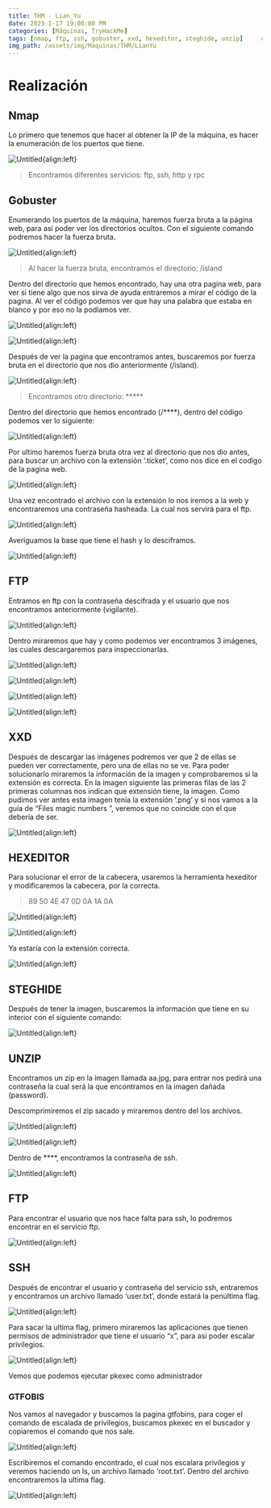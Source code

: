```yaml
---
title: THM - Lian_Yu
date: 2023-1-17 19:00:00 PM
categories: [Máquinas, TryHackMe]
tags: [nmap, ftp, ssh, gobuster, xxd, hexeditor, steghide, unzip]     # TAG names should always be lowercase
img_path: /assets/img/Maquinas/THM/LianYu
---
```


# Realización

## Nmap

Lo primero que tenemos que hacer al obtener la IP de la máquina, es hacer la enumeración de los puertos que tiene.

![Untitled](p.png){align:left}

> Encontramos diferentes servicios: ftp, ssh, http y rpc

  
## Gobuster

Enumerando los puertos de la máquina, haremos fuerza bruta a la página web, para así poder ver los directorios ocultos. Con el siguiente comando podremos hacer la fuerza bruta.

![Untitled](p1.png){align:left}

> Al hacer la fuerza bruta, encontramos el directorio: /island

  
Dentro del directorio que hemos encontrado, hay una otra pagina web, para ver si tiene algo que nos sirva de ayuda entraremos a mirar el código de la pagina. Al ver el código podemos ver que hay una palabra que estaba en blanco y por eso no la podíamos ver.

![Untitled](p2.png){align:left}

![Untitled](p3.png){align:left}

  
Después de ver la pagina que encontramos antes, buscaremos por fuerza bruta en el directorio que nos dio anteriormente (/island).
    
![Untitled](p4.png){align:left}

> Encontramos otro directorio: *****

  
Dentro del directorio que hemos encontrado (/****), dentro del código podemos ver lo siguiente:

![Untitled](p5.png){align:left}

Por ultimo haremos fuerza bruta otra vez al directorio que nos dio antes, para buscar un archivo con la extensión ‘.ticket‘, como nos dice en el codigo de la pagina web.

![Untitled](p6.png){align:left}

Una vez encontrado el archivo con la extensión lo nos iremos a la web y encontraremos una contraseña hasheada. La cual nos servirá para el ftp.

![Untitled](p7.png){align:left}

Averiguamos la base que tiene el hash y lo desciframos.

![Untitled](p8.png){align:left}

  
## FTP

Entramos en ftp con la contraseña descifrada y el usuario que nos encontramos anteriormente (vigilante).

![Untitled](p9.png){align:left}

Dentro miraremos que hay y como podemos ver encontramos 3 imágenes, las cuales descargaremos para inspeccionarlas.

![Untitled](p10.png){align:left}

![Untitled](p11.png){align:left}

![Untitled](p12.png){align:left}

![Untitled](p13.png){align:left}

  
## XXD

Después de descargar las imágenes podremos ver que 2 de ellas se pueden ver correctamente, pero una de ellas no se ve. Para poder solucionarlo miraremos la información de la imagen y comprobaremos si la extensión es correcta. En la imagen siguiente las primeras filas de las 2 primeras columnas nos indican que extensión tiene, la imagen. Como pudimos ver antes esta imagen tenía la extensión ‘.png’ y si nos vamos a la guía de “Files magic numbers ”, veremos que no coincide con el que debería de ser. 

![Untitled](p14.png){align:left}

  
## HEXEDITOR

Para solucionar el error de la cabecera, usaremos la herramienta hexeditor y modificaremos la cabecera, por la correcta.

> 89 50 4E 47  0D 0A 1A 0A 

![Untitled](p15.png){align:left}

![Untitled](p16.png){align:left}

  
Ya estaría con la extensión correcta.

![Untitled](p17.png){align:left}

  
## STEGHIDE

Después de tener la imagen, buscaremos la información que tiene en su interior con el siguiente comando:

![Untitled](p18.png){align:left}

  
## UNZIP 

Encontramos un zip en la imagen llamada aa.jpg, para entrar nos pedirá una contraseña la cual será la que encontramos en la imagen dañada (password).

Descomprimiremos el zip sacado y miraremos dentro del los archivos.

![Untitled](p19.png){align:left}

![Untitled](p20.png){align:left}

Dentro de ****, encontramos la contraseña de ssh.

![Untitled](p21.png){align:left}

  
## FTP

Para encontrar el usuario que nos hace falta para ssh, lo podremos encontrar en el servicio ftp.

![Untitled](p22.png){align:left}

  
## SSH

Después de encontrar el usuario y contraseña del servicio ssh, entraremos y encontramos un archivo llamado ‘user.txt’, donde estará la penúltima flag.

![Untitled](p23.png){align:left}

Para sacar la ultima flag, primero miraremos las aplicaciones que tienen permisos de administrador que tiene el usuario “x”, para así poder escalar privilegios.

![Untitled](p24.png){align:left}

Vemos que podemos ejecutar pkexec como administrador

  
### GTFOBIS

Nos vamos al navegador y buscamos la pagina gtfobins, para coger el comando de escalada de privilegios, buscamos pkexec en el buscador y copiaremos el comando que nos sale.

![Untitled](p25.png){align:left}

Escribiremos el comando encontrado, el cual nos escalara privilegios y veremos haciendo un ls, un archivo llamado ‘root.txt’. Dentro del archivo encontraremos la ultima flag.

![Untitled](p26.png){align:left}